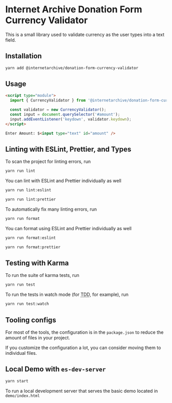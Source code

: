 # Internet Archive Donation Form Currency Validator

This is a small library used to validate currency as the user types into a text field.

## Installation
```bash
yarn add @internetarchive/donation-form-currency-validator
```

## Usage
```html
<script type="module">
  import { CurrencyValidator } from '@internetarchive/donation-form-currency-validator';

  const validator = new CurrencyValidator();
  const input = document.querySelector('#amount');
  input.addEventListener('keydown', validator.keydown);
</script>

Enter Amount: $<input type="text" id="amount" />
```

## Linting with ESLint, Prettier, and Types
To scan the project for linting errors, run
```bash
yarn run lint
```

You can lint with ESLint and Prettier individually as well
```bash
yarn run lint:eslint
```
```bash
yarn run lint:prettier
```

To automatically fix many linting errors, run
```bash
yarn run format
```

You can format using ESLint and Prettier individually as well
```bash
yarn run format:eslint
```
```bash
yarn run format:prettier
```

## Testing with Karma
To run the suite of karma tests, run
```bash
yarn run test
```

To run the tests in watch mode (for <abbr title="test driven development">TDD</abbr>, for example), run

```bash
yarn run test:watch
```


## Tooling configs

For most of the tools, the configuration is in the `package.json` to reduce the amount of files in your project.

If you customize the configuration a lot, you can consider moving them to individual files.

## Local Demo with `es-dev-server`
```bash
yarn start
```
To run a local development server that serves the basic demo located in `demo/index.html`
